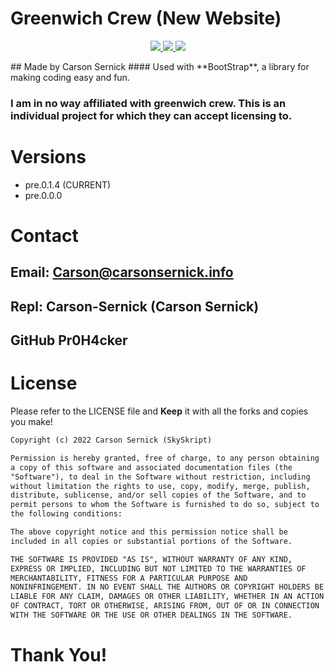 # Greenwich Crew (New Website)
<p align="center">
  <a href="https://github.com/Blooketware/BlooketUI/blob/main/LICENSE/">
    <img src="https://img.shields.io/badge/license-CC--BY--NC--ND%204.0-important">
  </a>
  <a>
  <a href="https://github.com/Blooketware/BlooketUI/blob/main/src.js/">
      <img src="https://img.shields.io/badge/status-works-brightgreen">
  </a>
  <a href="https://opensource.org/">
      <img src="https://img.shields.io/badge/Open%20Source-true-blue">
  </a>
</p>
## Made by Carson Sernick
#### Used with **BootStrap**, a library for making coding easy and fun. 


### I am in no way affiliated with greenwich crew. This is an individual project for which they can accept licensing to. 

# Versions
* pre.0.1.4 (CURRENT)
* pre.0.0.0 


# Contact
## Email: Carson@carsonsernick.info
## Repl: Carson-Sernick (Carson Sernick)
## GitHub Pr0H4cker


# License
Please refer to the LICENSE file and **Keep** it with all the forks and copies you make!

``` txt
Copyright (c) 2022 Carson Sernick (SkySkript)

Permission is hereby granted, free of charge, to any person obtaining
a copy of this software and associated documentation files (the
"Software"), to deal in the Software without restriction, including
without limitation the rights to use, copy, modify, merge, publish,
distribute, sublicense, and/or sell copies of the Software, and to
permit persons to whom the Software is furnished to do so, subject to
the following conditions:

The above copyright notice and this permission notice shall be
included in all copies or substantial portions of the Software.

THE SOFTWARE IS PROVIDED "AS IS", WITHOUT WARRANTY OF ANY KIND,
EXPRESS OR IMPLIED, INCLUDING BUT NOT LIMITED TO THE WARRANTIES OF
MERCHANTABILITY, FITNESS FOR A PARTICULAR PURPOSE AND
NONINFRINGEMENT. IN NO EVENT SHALL THE AUTHORS OR COPYRIGHT HOLDERS BE
LIABLE FOR ANY CLAIM, DAMAGES OR OTHER LIABILITY, WHETHER IN AN ACTION
OF CONTRACT, TORT OR OTHERWISE, ARISING FROM, OUT OF OR IN CONNECTION
WITH THE SOFTWARE OR THE USE OR OTHER DEALINGS IN THE SOFTWARE.
```

# Thank You!
